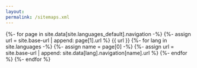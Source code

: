 ```yaml
---
layout:
permalink: /sitemaps.xml
---
```

<?xml version="1.0" encoding="UTF-8"?>
<urlset xmlns="http://www.sitemaps.org/schemas/sitemap/0.9" xmlns:xhtml="http://www.w3.org/1999/xhtml">
  {%- for page in site.data[site.languages_default].navigation -%}
    {%- assign url = site.base-url | append: page[1].url %}
    <url>
      <loc>{{ url }}</loc>
        {%- for lang in site.languages -%}
          {%- assign name = page[0] -%}
          {%- assign url = site.base-url | append: site.data[lang].navigation[name].url %}
          <xhtml:link rel="alternate" hreflang="{{ lang }}" href="{{ url }}" />
        {%- endfor %}
    </url>
  {%- endfor %}
</urlset>
